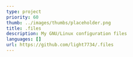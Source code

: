 ```yaml
---
type: project
priority: 60
thumb: ../images/thumbs/placeholder.png
title: .files
description: My GNU/Linux configuration files
languages: []
url: https://github.com/light7734/.files
---
```


